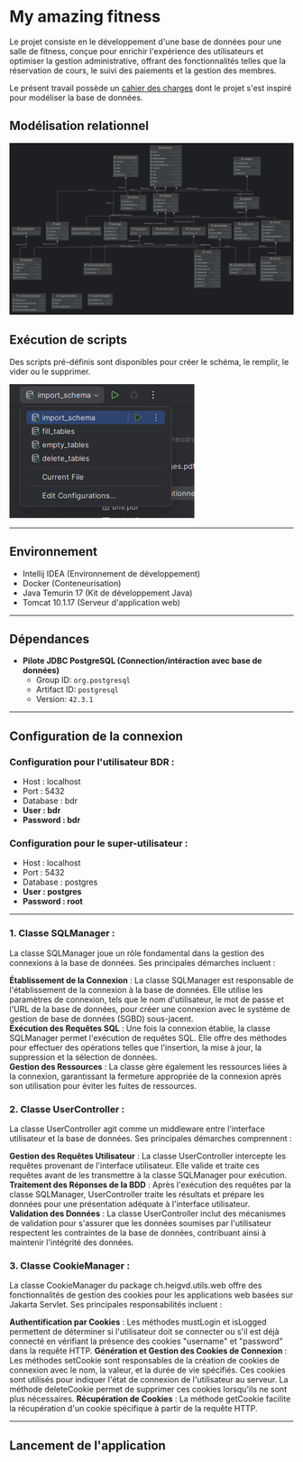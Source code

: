 # My amazing fitness

Le projet consiste en le développement d'une base de données pour une salle de fitness, conçue pour enrichir l'expérience des utilisateurs et optimiser la gestion administrative, offrant des fonctionnalités telles que la réservation de cours, le suivi des paiements et la gestion des membres.

Le présent travail possède un [cahier des charges](https://github.com/Theodrosrun/bdr-projet/blob/main/docs/cahier_des_charges.pdf) dont le projet s'est inspiré pour modéliser la base de données.

## Modélisation relationnel

![Schéma relationnel](https://github.com/Theodrosrun/bdr-projet/blob/main/docs/modelisation_relationnel.png)

## Exécution de scripts

Des scripts pré-définis sont disponibles pour créer le schéma, le remplir, le vider ou le supprimer.

![Exécution des scriptsl](https://github.com/Theodrosrun/bdr-projet/blob/main/docs/tutorial/run_configuration.png)

---

## Environnement
 
- Intellij IDEA (Environnement de développement)
- Docker (Conteneurisation)
- Java Temurin 17 (Kit de développement Java)
- Tomcat 10.1.17 (Serveur d'application web)

---

## Dépendances

- **Pilote JDBC PostgreSQL (Connection/intéraction avec base de données)**
    - Group ID: `org.postgresql`
    - Artifact ID: `postgresql`
    - Version: `42.3.1`

---

## Configuration de la connexion

### Configuration pour l'utilisateur BDR :
- Host : localhost
- Port : 5432
- Database : bdr
- **User : bdr**
- **Password : bdr**

### Configuration pour le super-utilisateur :
- Host : localhost
- Port : 5432
- Database : postgres
- **User : postgres**
- **Password : root**

---

### 1. Classe SQLManager :  

La classe SQLManager joue un rôle fondamental dans la gestion des connexions à la base de données. Ses principales démarches incluent :  

**Établissement de la Connexion** : La classe SQLManager est responsable de l'établissement de la connexion à la base de données. Elle utilise les paramètres de connexion, tels que le nom d'utilisateur, le mot de passe et l'URL de la base de données, pour créer une connexion avec le système de gestion de base de données (SGBD) sous-jacent.  
**Exécution des Requêtes SQL** : Une fois la connexion établie, la classe SQLManager permet l'exécution de requêtes SQL. Elle offre des méthodes pour effectuer des opérations telles que l'insertion, la mise à jour, la suppression et la sélection de données.  
**Gestion des Ressources** : La classe gère également les ressources liées à la connexion, garantissant la fermeture appropriée de la connexion après son utilisation pour éviter les fuites de ressources.  

### 2. Classe UserController :  

La classe UserController agit comme un middleware entre l'interface utilisateur et la base de données. Ses principales démarches comprennent :  

**Gestion des Requêtes Utilisateur** : La classe UserController intercepte les requêtes provenant de l'interface utilisateur. Elle valide et traite ces requêtes avant de les transmettre à la classe SQLManager pour exécution.  
**Traitement des Réponses de la BDD** : Après l'exécution des requêtes par la classe SQLManager, UserController traite les résultats et prépare les données pour une présentation adéquate à l'interface utilisateur.  
**Validation des Données** : La classe UserController inclut des mécanismes de validation pour s'assurer que les données soumises par l'utilisateur respectent les contraintes de la base de données, contribuant ainsi à maintenir l'intégrité des données.  

### 3. Classe CookieManager :  

La classe CookieManager du package ch.heigvd.utils.web offre des fonctionnalités de gestion des cookies pour les applications web basées sur Jakarta Servlet. Ses principales responsabilités incluent :  

**Authentification par Cookies** : Les méthodes mustLogin et isLogged permettent de déterminer si l'utilisateur doit se connecter ou s'il est déjà connecté en vérifiant la présence des cookies "username" et "password" dans la requête HTTP.
**Génération et Gestion des Cookies de Connexion** : Les méthodes setCookie sont responsables de la création de cookies de connexion avec le nom, la valeur, et la durée de vie spécifiés. Ces cookies sont utilisés pour indiquer l'état de connexion de l'utilisateur au serveur. La méthode deleteCookie permet de supprimer ces cookies lorsqu'ils ne sont plus nécessaires.
**Récupération de Cookies** : La méthode getCookie facilite la récupération d'un cookie spécifique à partir de la requête HTTP.

---

## Lancement de l'application
